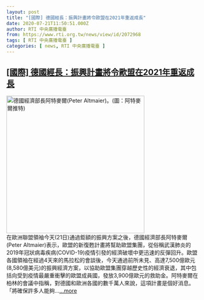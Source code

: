 ```yaml
---
layout: post
title: "[國際] 德國經長：振興計畫將令歐盟在2021年重返成長"
date: 2020-07-21T11:50:51.000Z
author: RTI 中央廣播電臺
from: https://www.rti.org.tw/news/view/id/2072968
tags: [ RTI 中央廣播電臺 ]
categories: [ news, RTI 中央廣播電臺 ]
---
```

<!--1595332251000-->
[[國際] 德國經長：振興計畫將令歐盟在2021年重返成長](https://www.rti.org.tw/news/view/id/2072968)
------

<div>
<img src="https://static.rti.org.tw/assets/thumbnails/2018/10/22/154019692072836.jpg" width="360" alt="德國經濟部長阿特麥爾(Peter Altmaier)。(圖：阿特麥爾推特)" title="德國經濟部長阿特麥爾(Peter Altmaier)。(圖：阿特麥爾推特)"><br>在歐洲聯盟領袖今天(21日)通過鉅額的振興方案之後，德國經濟部長阿特麥爾(Peter Altmaier)表示，歐盟的新復甦計畫將幫助歐盟集團，從俗稱武漢肺炎的2019年冠狀病毒疾病(COVID-19)疫情引發的經濟破壞中更迅速的反彈回升。歐盟各國領袖在經過4天來的馬拉松的會談後，今天通過前所未見、高達7,500億歐元(8,580億美元)的振興經濟方案，以協助歐盟集團穿越歷史性的經濟衰退，其中包括向受到疫情最嚴重衝擊的歐盟成員國，發放3,900億歐元的救助金。阿特麥爾在柏林的會議中指稱，對德國和歐洲各國的數千萬人來說，這項計畫是個好消息。「將確保許多人能夠...<a target="_blank" href="https://www.rti.org.tw/news/view/id/2072968">...more</a>
</div>
